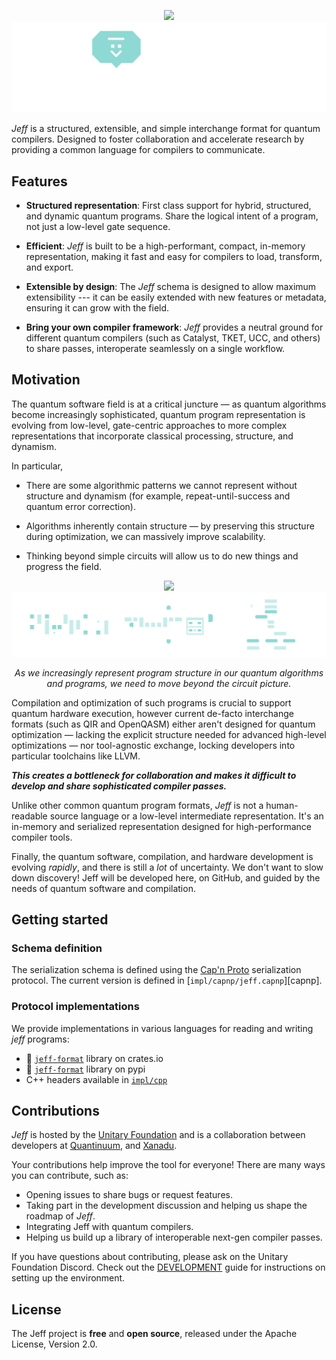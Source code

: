 <p align="center">
  <img src="https://raw.githubusercontent.com/unitaryfoundation/jeff/docs/images/JEFF_github_logo.png#gh-light-mode-only" width="700px">
    <!--
    Use a relative import for the dark mode image. When loading on alternative services (such as PyPI), this
    will fail automatically and show nothing.
    -->
    <img src="./docs/images/JEFF_github_logo_inverted.png#gh-dark-mode-only" width="700px" onerror="this.style.display='none'" alt=""/>
</p>

*Jeff* is a structured, extensible, and simple interchange format for quantum compilers. Designed
to foster collaboration and accelerate research by providing a common language
for compilers to communicate.

## Features

* **Structured representation**: First class support for hybrid, structured, and dynamic quantum
  programs. Share the logical intent of a program, not just a low-level gate sequence.

* **Efficient**: *Jeff* is built to be a high-performant, compact, in-memory representation, making it
  fast and easy for compilers to load, transform, and export.

* **Extensible by design**: The *Jeff* schema is designed to allow maximum extensibility --- it can be
  easily extended with new features or metadata, ensuring it can grow with the field.

* **Bring your own compiler framework**: *Jeff* provides a neutral ground for different quantum
  compilers (such as Catalyst, TKET, UCC, and others) to share passes, interoperate seamlessly
  on a single workflow.

## Motivation

The quantum software field is at a critical juncture — as quantum algorithms become increasingly
sophisticated, quantum program representation is evolving from low-level, gate-centric approaches
to more complex representations that incorporate classical processing, structure, and dynamism.

In particular,

- There are some algorithmic patterns we cannot represent without structure and dynamism
  (for example, repeat-until-success and quantum error correction).

- Algorithms inherently contain structure — by preserving this structure during optimization,
  we can massively improve scalability.

- Thinking beyond simple circuits will allow us to do new things and progress the field.

<p align="center">
  <img src="https://raw.githubusercontent.com/unitaryfoundation/jeff/docs/images/structured-circuit.png#gh-light-mode-only">
    <!--
    Use a relative import for the dark mode image. When loading on alternative services (such as PyPI), this
    will fail automatically and show nothing.
    -->
    <img src="./docs/images/structured-circuit-inverted.png#gh-dark-mode-only" onerror="this.style.display='none'" alt=""/>
</p>

<p align="center"><em>As we increasingly represent program structure in our quantum algorithms and programs, we need to move beyond the circuit picture.</em></p>

Compilation and optimization of such programs is crucial to support quantum hardware execution,
however current de-facto interchange formats (such as QIR and OpenQASM) either aren't designed for quantum optimization — lacking the explicit
structure needed for advanced high-level optimizations — nor tool-agnostic exchange, locking developers into particular toolchains like LLVM.

***This creates a bottleneck for collaboration and makes it difficult to develop and share
sophisticated compiler passes.***

Unlike other common quantum program formats, *Jeff* is not a human-readable source language or a
low-level intermediate representation. It's an in-memory and serialized representation designed for
high-performance compiler tools.

Finally, the quantum software, compilation, and hardware development is evolving *rapidly*, and
there is still a *lot* of uncertainty. We don't want to slow down discovery! Jeff will be developed
here, on GitHub, and guided by the needs of quantum software and compilation.

## Getting started

### Schema definition

The serialization schema is defined using the
[Cap'n Proto](https://capnproto.org) serialization protocol. The current version
is defined in [`impl/capnp/jeff.capnp`][capnp].

### Protocol implementations

We provide implementations in various languages for reading and writing *jeff*
programs:

- 🦀 [`jeff-format`](https://crates.io/crates/jeff-format) library on crates.io
- 🐍 [`jeff-format`](https://pypi.org/project/jeff-format) library on pypi
- C++ headers available in [`impl/cpp`](https://github.com/unitaryfoundation/jeff/tree/main/impl/cpp)

## Contributions

*Jeff* is hosted by the [Unitary Foundation](https://unitary.foundation/) and is a collaboration between developers at
[Quantinuum](https://www.quantinuum.com), and [Xanadu](https://www.xanadu.ai).

Your contributions help improve the tool for everyone! There are many ways you can contribute, such as:

- Opening issues to share bugs or request features.
- Taking part in the development discussion and helping us shape the roadmap of *Jeff*.
- Integrating Jeff with quantum compilers.
- Helping us build up a library of interoperable next-gen compiler passes.

If you have questions about contributing, please ask on the Unitary Foundation Discord.
Check out the [DEVELOPMENT](https://github.com/unitaryfoundation/jeff/blob/main/DEVELOPMENT.md) guide for instructions on setting up the environment.

## License

The Jeff project is **free** and **open source**, released under the Apache License, Version 2.0.
